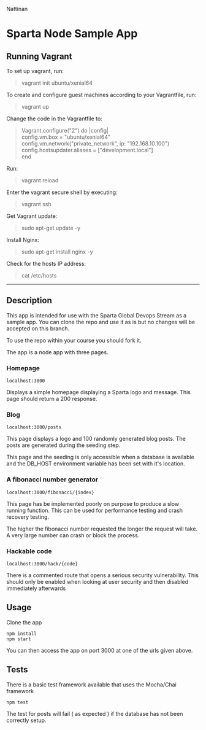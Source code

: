 Nattinan 


# Sparta Node Sample App

## Running Vagrant

To set up vagrant, run:  
> vagrant init ubuntu/xenial64

To create and configure guest machines according to your Vagrantfile, run:
> vagrant up

Change the code in the Vagrantfile to:

> Vagrant.configure("2") do |config|  
config.vm.box = "ubuntu/xenial64"
config.vm.network("private_network", ip: "192.168.10.100")
config.hostsupdater.aliases = ["development.local"]  
end

Run:
> vagrant reload

Enter the vagrant secure shell by executing:
> vagrant ssh

Get Vagrant update:
> sudo apt-get update -y

Install Nginx:
> sudo apt-get install nginx -y

Check for the hosts IP address:
> cat /etc/hosts

---


## Description

This app is intended for use with the Sparta Global Devops Stream as a sample app. You can clone the repo and use it as is but no changes will be accepted on this branch.

To use the repo within your course you should fork it.

The app is a node app with three pages.

### Homepage

``localhost:3000``

Displays a simple homepage displaying a Sparta logo and message. This page should return a 200 response.

### Blog

``localhost:3000/posts``

This page displays a logo and 100 randomly generated blog posts. The posts are generated during the seeding step.

This page and the seeding is only accessible when a database is available and the DB_HOST environment variable has been set with it's location.

### A fibonacci number generator

``localhost:3000/fibonacci/{index}``

This page has be implemented poorly on purpose to produce a slow running function. This can be used for performance testing and crash recovery testing.

The higher the fibonacci number requested the longer the request will take. A very large number can crash or block the process.


### Hackable code

``localhost:3000/hack/{code}``

There is a commented route that opens a serious security vulnerability. This should only be enabled when looking at user security and then disabled immediately afterwards

## Usage

Clone the app

```
npm install
npm start
```

You can then access the app on port 3000 at one of the urls given above.

## Tests

There is a basic test framework available that uses the Mocha/Chai framework

```
npm test
```

The test for posts will fail ( as expected ) if the database has not been correctly setup.
